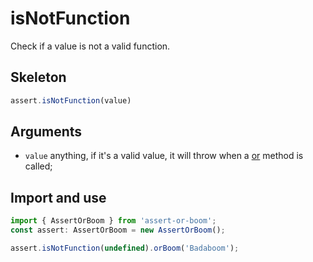 # isNotFunction

Check if a value is not a valid function.

## Skeleton

```ts
assert.isNotFunction(value)
```

## Arguments

- `value` anything, if it's a valid value, it will throw when a [or](../or.md) method is called;

## Import and use

```ts
import { AssertOrBoom } from 'assert-or-boom';
const assert: AssertOrBoom = new AssertOrBoom();

assert.isNotFunction(undefined).orBoom('Badaboom');
```

